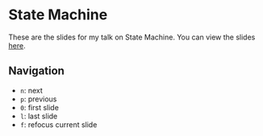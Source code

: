 # State Machine

These are the slides for my talk on State Machine. You can view the slides [here](https://prncss-xyz.github.io/slides-machine/).

## Navigation

- `n`: next
- `p`: previous
- `0`: first slide
- `l`: last slide
- `f`: refocus current slide
